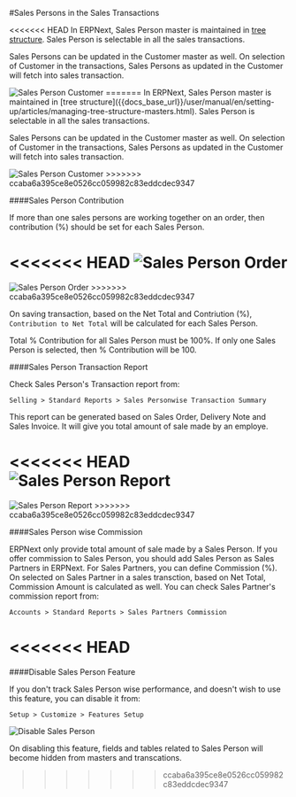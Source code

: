 #Sales Persons in the Sales Transactions

<<<<<<< HEAD
In ERPNext, Sales Person master is maintained in [tree structure](/docs/user/manual/en/setting-up/articles/managing-tree-structure-masters.html). Sales Person is selectable in all the sales transactions.

Sales Persons can be updated in the Customer master as well. On selection of Customer in the transactions, Sales Persons as updated in the Customer will fetch into sales transaction.

<img class="screenshot" alt="Sales Person Customer" src="/docs/assets/img/articles/sales-person-transaction-1.png">
=======
In ERPNext, Sales Person master is maintained in [tree structure]({{docs_base_url}}/user/manual/en/setting-up/articles/managing-tree-structure-masters.html). Sales Person is selectable in all the sales transactions.

Sales Persons can be updated in the Customer master as well. On selection of Customer in the transactions, Sales Persons as updated in the Customer will fetch into sales transaction.

<img class="screenshot" alt="Sales Person Customer" src="{{docs_base_url}}/assets/img/articles/sales-person-transaction-1.png">
>>>>>>> ccaba6a395ce8e0526cc059982c83eddcdec9347

####Sales Person Contribution

If more than one sales persons are working together on an order, then contribution (%) should be set for each Sales Person.

<<<<<<< HEAD
<img class="screenshot" alt="Sales Person Order" src="/docs/assets/img/articles/sales-person-transaction-2.png">
=======
<img class="screenshot" alt="Sales Person Order" src="{{docs_base_url}}/assets/img/articles/sales-person-transaction-2.png">
>>>>>>> ccaba6a395ce8e0526cc059982c83eddcdec9347

On saving transaction, based on the Net Total and Contriution (%), `Contribution to Net Total` will be calculated for each Sales Person.

<div class=well>Total % Contribution for all Sales Person must be 100%. If only one Sales Person is selected, then % Contribution will be 100.</div>

####Sales Person Transaction Report

Check Sales Person's Transaction report from:

`Selling > Standard Reports > Sales Personwise Transaction Summary`

This report can be generated based on Sales Order, Delivery Note and Sales Invoice. It will give you total amount of sale made by an employe.

<<<<<<< HEAD
<img class="screenshot" alt="Sales Person Report" src="/docs/assets/img/articles/sales-person-transaction-3.png">
=======
<img class="screenshot" alt="Sales Person Report" src="{{docs_base_url}}/assets/img/articles/sales-person-transaction-3.png">
>>>>>>> ccaba6a395ce8e0526cc059982c83eddcdec9347

####Sales Person wise Commission

ERPNext only provide total amount of sale made by a Sales Person. If you offer commission to Sales Person, you should add Sales Person as Sales Partners in ERPNext. For Sales Partners, you can define Commission (%). On selected on Sales Partner in a sales transction, based on Net Total, Commission Amount is calculated as well. You can check Sales Partner's commission report from:

`Accounts > Standard Reports > Sales Partners Commission`

<<<<<<< HEAD
=======
####Disable Sales Person Feature

If you don't track Sales Person wise performance, and doesn't wish to use this feature, you can disable it from:

`Setup > Customize > Features Setup`

<img class="screenshot" alt="Disable Sales Person" src="{{docs_base_url}}/assets/img/articles/sales-person-transaction-4.png">

On disabling this feature, fields and tables related to Sales Person will become hidden from masters and transcations.

>>>>>>> ccaba6a395ce8e0526cc059982c83eddcdec9347
<!-- markdown -->